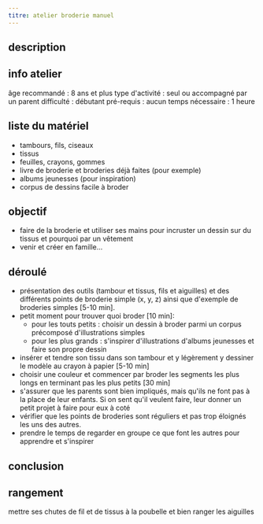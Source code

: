```yaml
---
titre: atelier broderie manuel
---
```


## description

## info atelier
âge recommandé : 8 ans et plus
type d'activité : seul ou accompagné par un parent
difficulté : débutant
pré-requis : aucun
temps nécessaire : 1 heure

## liste du matériel
- tambours, fils, ciseaux
- tissus
- feuilles, crayons, gommes
- livre de broderie et broderies déjà faites (pour exemple)
- albums jeunesses (pour inspiration)
- corpus de dessins facile à broder

## objectif
- faire de la broderie et utiliser ses mains pour incruster un dessin sur du tissus et pourquoi par un vêtement
- venir et créer en famille...

## déroulé
- présentation des outils (tambour et tissus, fils et aiguilles) et des différents points de broderie simple (x, y, z) ainsi que d'exemple de broderies simples [5-10 min].
- petit moment pour trouver quoi broder [10 min]:
	- pour les touts petits : choisir un dessin à broder parmi un corpus précomposé d'illustrations simples
	- pour les plus grands : s'inspirer d'illustrations d'albums jeunesses et faire son propre dessin
- insérer et tendre son tissu dans son tambour et y légèrement y dessiner le modèle au crayon à papier [5-10 min]
- choisir une couleur et commencer par broder les segments les plus longs en terminant pas les plus petits [30 min]
- s'assurer que les parents sont bien impliqués, mais qu'ils ne font pas à la place de leur enfants. Si on sent qu'il veulent faire, leur donner un petit projet à faire pour eux à coté
- vérifier que les points de broderies sont réguliers et pas trop éloignés les uns des autres.
- prendre le temps de regarder en groupe ce que font les autres pour apprendre et s'inspirer

## conclusion


## rangement
mettre ses chutes de fil et de tissus à la poubelle et bien ranger les aiguilles
